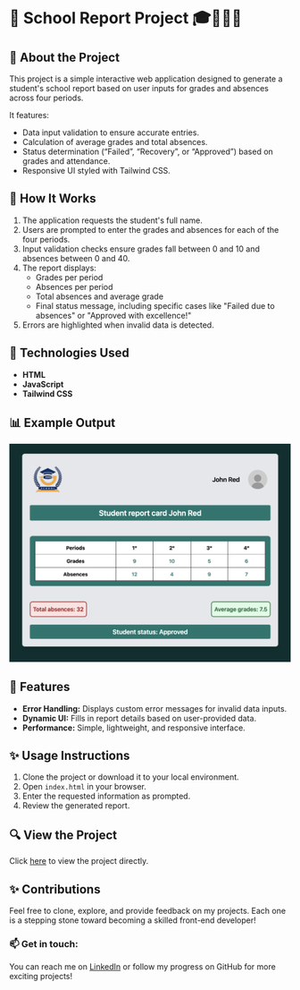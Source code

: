 # 📄 School Report Project 🎓👨🏻‍🏫

## 🔧 About the Project

This project is a simple interactive web application designed to generate a student's school report based on user inputs for grades and absences across four periods.

It features:

- Data input validation to ensure accurate entries.
- Calculation of average grades and total absences.
- Status determination (“Failed”, “Recovery”, or “Approved”) based on grades and attendance.
- Responsive UI styled with Tailwind CSS.

## 🔄 How It Works

1. The application requests the student's full name.
2. Users are prompted to enter the grades and absences for each of the four periods.
3. Input validation checks ensure grades fall between 0 and 10 and absences between 0 and 40.
4. The report displays:
   - Grades per period
   - Absences per period
   - Total absences and average grade
   - Final status message, including specific cases like "Failed due to absences" or "Approved with excellence!"
5. Errors are highlighted when invalid data is detected.

## 📝 Technologies Used

- **HTML**
- **JavaScript**
- **Tailwind CSS**

## 📊 Example Output

![School Report Example](assets/images/school-report-example.png)

## 📖 Features

- **Error Handling:** Displays custom error messages for invalid data inputs.
- **Dynamic UI:** Fills in report details based on user-provided data.
- **Performance:** Simple, lightweight, and responsive interface.

## ✨ Usage Instructions

1. Clone the project or download it to your local environment.
2. Open `index.html` in your browser.
3. Enter the requested information as prompted.
4. Review the generated report.

## 🔍 View the Project

Click [here](https://school-report-app.netlify.app/) to view the project directly.

## ✨ Contributions

Feel free to clone, explore, and provide feedback on my projects. Each one is a stepping stone toward becoming a skilled front-end developer!

### 📫 Get in touch:

You can reach me on [LinkedIn](https://www.linkedin.com/in/andreaguarneri) or follow my progress on GitHub for more exciting projects!
